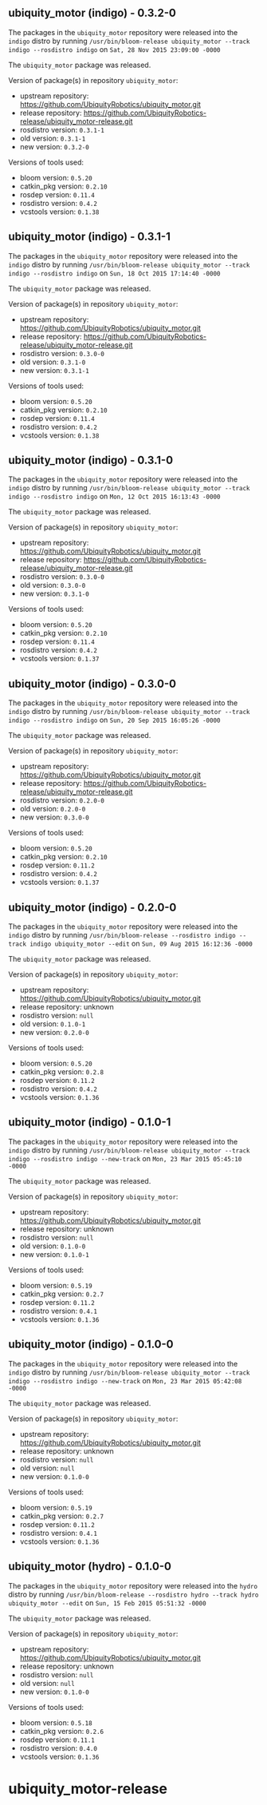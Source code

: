 ## ubiquity_motor (indigo) - 0.3.2-0

The packages in the `ubiquity_motor` repository were released into the `indigo` distro by running `/usr/bin/bloom-release ubiquity_motor --track indigo --rosdistro indigo` on `Sat, 28 Nov 2015 23:09:00 -0000`

The `ubiquity_motor` package was released.

Version of package(s) in repository `ubiquity_motor`:
- upstream repository: https://github.com/UbiquityRobotics/ubiquity_motor.git
- release repository: https://github.com/UbiquityRobotics-release/ubiquity_motor-release.git
- rosdistro version: `0.3.1-1`
- old version: `0.3.1-1`
- new version: `0.3.2-0`

Versions of tools used:
- bloom version: `0.5.20`
- catkin_pkg version: `0.2.10`
- rosdep version: `0.11.4`
- rosdistro version: `0.4.2`
- vcstools version: `0.1.38`


## ubiquity_motor (indigo) - 0.3.1-1

The packages in the `ubiquity_motor` repository were released into the `indigo` distro by running `/usr/bin/bloom-release ubiquity_motor --track indigo --rosdistro indigo` on `Sun, 18 Oct 2015 17:14:40 -0000`

The `ubiquity_motor` package was released.

Version of package(s) in repository `ubiquity_motor`:
- upstream repository: https://github.com/UbiquityRobotics/ubiquity_motor.git
- release repository: https://github.com/UbiquityRobotics-release/ubiquity_motor-release.git
- rosdistro version: `0.3.0-0`
- old version: `0.3.1-0`
- new version: `0.3.1-1`

Versions of tools used:
- bloom version: `0.5.20`
- catkin_pkg version: `0.2.10`
- rosdep version: `0.11.4`
- rosdistro version: `0.4.2`
- vcstools version: `0.1.38`


## ubiquity_motor (indigo) - 0.3.1-0

The packages in the `ubiquity_motor` repository were released into the `indigo` distro by running `/usr/bin/bloom-release ubiquity_motor --track indigo --rosdistro indigo` on `Mon, 12 Oct 2015 16:13:43 -0000`

The `ubiquity_motor` package was released.

Version of package(s) in repository `ubiquity_motor`:
- upstream repository: https://github.com/UbiquityRobotics/ubiquity_motor.git
- release repository: https://github.com/UbiquityRobotics-release/ubiquity_motor-release.git
- rosdistro version: `0.3.0-0`
- old version: `0.3.0-0`
- new version: `0.3.1-0`

Versions of tools used:
- bloom version: `0.5.20`
- catkin_pkg version: `0.2.10`
- rosdep version: `0.11.4`
- rosdistro version: `0.4.2`
- vcstools version: `0.1.37`


## ubiquity_motor (indigo) - 0.3.0-0

The packages in the `ubiquity_motor` repository were released into the `indigo` distro by running `/usr/bin/bloom-release ubiquity_motor --track indigo --rosdistro indigo` on `Sun, 20 Sep 2015 16:05:26 -0000`

The `ubiquity_motor` package was released.

Version of package(s) in repository `ubiquity_motor`:
- upstream repository: https://github.com/UbiquityRobotics/ubiquity_motor.git
- release repository: https://github.com/UbiquityRobotics-release/ubiquity_motor-release.git
- rosdistro version: `0.2.0-0`
- old version: `0.2.0-0`
- new version: `0.3.0-0`

Versions of tools used:
- bloom version: `0.5.20`
- catkin_pkg version: `0.2.10`
- rosdep version: `0.11.2`
- rosdistro version: `0.4.2`
- vcstools version: `0.1.37`


## ubiquity_motor (indigo) - 0.2.0-0

The packages in the `ubiquity_motor` repository were released into the `indigo` distro by running `/usr/bin/bloom-release --rosdistro indigo --track indigo ubiquity_motor --edit` on `Sun, 09 Aug 2015 16:12:36 -0000`

The `ubiquity_motor` package was released.

Version of package(s) in repository `ubiquity_motor`:
- upstream repository: https://github.com/UbiquityRobotics/ubiquity_motor.git
- release repository: unknown
- rosdistro version: `null`
- old version: `0.1.0-1`
- new version: `0.2.0-0`

Versions of tools used:
- bloom version: `0.5.20`
- catkin_pkg version: `0.2.8`
- rosdep version: `0.11.2`
- rosdistro version: `0.4.2`
- vcstools version: `0.1.36`


## ubiquity_motor (indigo) - 0.1.0-1

The packages in the `ubiquity_motor` repository were released into the `indigo` distro by running `/usr/bin/bloom-release ubiquity_motor --track indigo --rosdistro indigo --new-track` on `Mon, 23 Mar 2015 05:45:10 -0000`

The `ubiquity_motor` package was released.

Version of package(s) in repository `ubiquity_motor`:
- upstream repository: https://github.com/UbiquityRobotics/ubiquity_motor.git
- release repository: unknown
- rosdistro version: `null`
- old version: `0.1.0-0`
- new version: `0.1.0-1`

Versions of tools used:
- bloom version: `0.5.19`
- catkin_pkg version: `0.2.7`
- rosdep version: `0.11.2`
- rosdistro version: `0.4.1`
- vcstools version: `0.1.36`


## ubiquity_motor (indigo) - 0.1.0-0

The packages in the `ubiquity_motor` repository were released into the `indigo` distro by running `/usr/bin/bloom-release ubiquity_motor --track indigo --rosdistro indigo --new-track` on `Mon, 23 Mar 2015 05:42:08 -0000`

The `ubiquity_motor` package was released.

Version of package(s) in repository `ubiquity_motor`:
- upstream repository: https://github.com/UbiquityRobotics/ubiquity_motor.git
- release repository: unknown
- rosdistro version: `null`
- old version: `null`
- new version: `0.1.0-0`

Versions of tools used:
- bloom version: `0.5.19`
- catkin_pkg version: `0.2.7`
- rosdep version: `0.11.2`
- rosdistro version: `0.4.1`
- vcstools version: `0.1.36`


## ubiquity_motor (hydro) - 0.1.0-0

The packages in the `ubiquity_motor` repository were released into the `hydro` distro by running `/usr/bin/bloom-release --rosdistro hydro --track hydro ubiquity_motor --edit` on `Sun, 15 Feb 2015 05:51:32 -0000`

The `ubiquity_motor` package was released.

Version of package(s) in repository `ubiquity_motor`:
- upstream repository: https://github.com/UbiquityRobotics/ubiquity_motor.git
- release repository: unknown
- rosdistro version: `null`
- old version: `null`
- new version: `0.1.0-0`

Versions of tools used:
- bloom version: `0.5.18`
- catkin_pkg version: `0.2.6`
- rosdep version: `0.11.1`
- rosdistro version: `0.4.0`
- vcstools version: `0.1.36`


# ubiquity_motor-release
